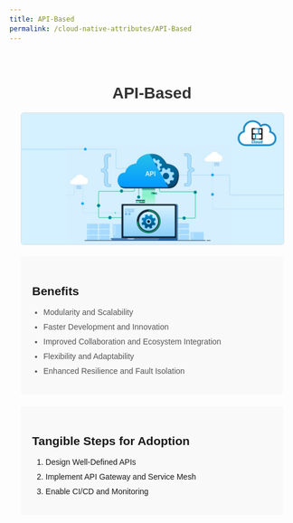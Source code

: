 ```yaml
---
title: API-Based
permalink: /cloud-native-attributes/API-Based
---
```


<style>
  body {
    font-family: Arial, sans-serif;
  }

  .container {
    max-width: 800px;
    margin: 0 auto;
    padding: 20px;
    padding-bottom: 50px;
  }

  h1 {
    text-align: center;
    color: #333;
  }

  img {
    display: block;
    margin: 0 auto;
    max-width: 100%;
    height: auto;
    border: 1px solid #ddd;
    border-radius: 5px;
    margin-bottom: 20px;
  }

  p {
    line-height: 1.6;
    color: #555;
  }

  ul {
    padding-left: 20px;
    color: #555;
  }

  li {
    margin-bottom: 10px;
  }

  .benefits {
    background-color: #f9f9f9;
    padding: 20px;
    border-radius: 5px;
    margin-bottom: 20px;
  }

  .how-to-adopt {
    background-color: #f9f9f9;
    padding: 20px;
    border-radius: 5px;
    margin-bottom: 20px;
  }
</style>

<body>
  <div class="container">
    <h1>API-Based</h1>
    <img src="/pictures/API.jpg" alt="API-Based Image">
    <div class="benefits">
      <h2>Benefits</h2>
      <ul>
        <li>Modularity and Scalability</li>
        <li>Faster Development and Innovation</li>
        <li>Improved Collaboration and Ecosystem Integration</li>
        <li>Flexibility and Adaptability</li>
        <li>Enhanced Resilience and Fault Isolation</li>
      </ul>
    </div>
    <div class="how-to-adopt">
      <h2>Tangible Steps for Adoption</h2>
      <ol>
        <li>Design Well-Defined APIs</li>
        <li>Implement API Gateway and Service Mesh</li>
        <li>Enable CI/CD and Monitoring</li>
      </ol>
    </div>
  </div>
</body>
